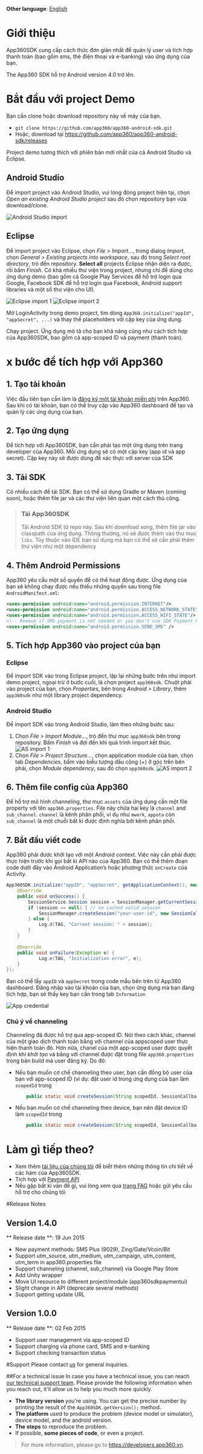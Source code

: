 **Other language**: [English](https://github.com/app360/app360-android-sdk/blob/master/README.md)

# Giới thiệu

App360SDK cung cấp cách thức đơn giản nhất để quản lý user và tích hợp thanh toán (bao gồm sms, thẻ điện thoại và e-banking) vào ứng dụng của bạn.

The App360 SDK hỗ trợ Android version 4.0 trở lên.

# Bắt đầu với project Demo

Bạn cần clone hoặc download repository này về máy của bạn.

- `git clone https://github.com/app360/app360-android-sdk.git`
- Hoặc, download tại https://github.com/app360/app360-android-sdk/releases

Project demo tương thích với phiên bản mới nhất của cả Android Studio và Eclipse. 

## Android Studio

Để import project vào Android Studio, vui lòng đóng project hiện tại, chọn _Open an existing Android Studio project_ sau đó chọn repository bạn vừa download/clone.

![Android Studio import](http://i.imgur.com/yLBQ2lP.png)

## Eclipse

Để import project vào Eclipse, chọn _File > Import..._, trong dialog _Import_, chọn _General > Existing projects into workspace_, sau đó trong _Select root directory_, trỏ đến repository. **Select all** projects Eclipse nhận diện ra được, rồi bấm _Finish_. Có khá nhiều thư viện trong  project, nhưng chỉ để dùng cho ứng dụng demo (bao gồm cả Google Play Services để hỗ trợ login qua Google, Facebook SDK để hỗ trợ login qua Facebook, Android support libraries và một số thư viện cho UI).

![Eclipse import 1](http://i.imgur.com/ryT1Bqk.png)
![Eclipse import 2](http://i.imgur.com/LvXZzG4.png)

Mở LoginActivity trong demo project, tìm dòng `App360.initialize("appId", "appSecret", ...)` và thay thể placeholders với cặp key của ứng dụng.

Chạy project. Ứng dụng mô tả cho bạn khả năng cũng như cách tích hợp của App360SDK, bao gồm cả app-scoped ID và payment (thanh toán).

# x bước để tích hợp với App360

## 1. Tạo tài khoản

Việc đầu tiên bạn cần làm là [đăng ký một tài khoản miễn phí](https://developers.app360.vn/) trên App360. Sau khi có tài khoản, bạn có thể truy cập vào App360 dashboard để tạo và quản lý các ứng dụng của bạn.

## 2. Tạo ứng dụng

Để tích hợp với App360SDK, bạn cần phải tạo một ứng dụng trên trang developer của App360. Mỗi ứng dụng sẽ có một cặp key (app id và app secret). Cặp key này sẽ được dùng để xác thực với server của SDK

## 3. Tải SDK

Có nhiều cách để tải SDK. Bạn có thể sử dụng Gradle or Maven (coming soon), hoặc thêm file jar và các thư viện liên quan một cách thủ công.

> ### Tải App360SDK
>
> Tải Android SDK từ repo này. Sau khi download xong, thêm file jar vào classpath của ứng dụng. Thông thường, nó sẽ được thêm vào thư mục `libs`. Tùy thuộc vào IDE bạn sử dụng mà bạn có thể sẽ cần phải thêm thư viện như một dependency

## 4. Thêm Android Permissions

App360 yêu cầu một số quyền để có thể hoạt động được. Ứng dụng của bạn sẽ không chạy được nếu thiếu những quyền sau trong file `AndroidManifest.xml`:

```xml
<uses-permission android:name="android.permission.INTERNET"/>
<uses-permission android:name="android.permission.ACCESS_NETWORK_STATE"/>
<uses-permission android:name="android.permission.ACCESS_WIFI_STATE"/>
<!-- Remove if SMS payment is not needed or you don't use SDK Payment UI -->
<uses-permission android:name="android.permission.SEND_SMS" />
```

## 5. Tích hợp App360 vào project của bạn

### Eclipse

Để import SDK vào trong Eclipse project, lặp lại những bước trên như import demo project, ngoại trừ ở bước cuối, là chọn project `app360sdk`. Chuột phải vào project của bạn, chọn _Properties_, bên trong _Android > Library_, thêm `app360sdk` như một library project dependency.


### Android Studio

Để import SDK vào trong Android Studio, làm theo những bước sau:

1. Chọn _File > Import Module..._, trỏ đến thư mục `app360sdk` bên trong repository. Bấm _Finish_ và đợi đến khi quá trình import kết thúc.
   ![AS import 1](http://i.imgur.com/62OtAPu.png)
2. Chọn _File > Project Structure..._, chọn application module của bạn, chọn tab _Dependencies_, bấm vào biểu tượng dấu cộng (+) ở góc trên bên phải, chọn _Module dependency_, sau đó chọn `app360sdk`.
   ![AS import 2](http://i.imgur.com/7GX9wjD.png)

## 6. Thêm file config của App360

Để hỗ trợ mô hình channeling, thư mục `assets` của ứng dụng cần một file property với tên `app360.properties`. File này chứa hai key là `channel` and `sub_channel`. `channel` là kênh phân phối, ví dụ như `mwork`, `appota` còn `sub_channel` là một chuỗi bất kì được định nghĩa bới kênh phân phối.

## 7. Bắt đầu viết code

App360 phải được khởi tạo với một Android context. Việc này cần phải được thực hiện trước khi gọi bất kì API nào của App360. Bạn có thể thêm đoạn code dưới đây vào Android Application’s hoặc phương thức `onCreate` của Activity.

```java
App360SDK.initialize("appID", "appSecret", getApplicationContext(), new InitListener() {
    @Override
    public void onSuccess() {
        SessionService.Session session = SessionManager.getCurrentSession();
        if (session == null) { // no cached valid session
            SessionManager.createSession("your-user-id", new SessionCallback());
        } else {
            Log.d(TAG, "Current session: " + session);
        }
    }
 
    @Override
    public void onFailure(Exception e) {
            Log.e(TAG, "Initialization error", e);
    }
});
```

Bạn có thể lấy `appID` và `appSecret` trong code mẫu bên trên từ App360 dashboard. Đăng nhập vào tài khoản của bạn, chọn ứng dụng mà bạn đang tích hợp, bạn sẽ thấy key bạn cần trong tab `Information`

![App credential](http://i.imgur.com/Bp1ymT0.jpg)

### Chú ý về channeling

Channeling đã được hỗ trợ qua app-scoped ID. Nói theo cách khác, channel của một giao dịch thanh toán bằng với channel của appscoped user thực hiện thanh toán đó. Hơn nữa, chanel của một app-scoped user được quyết định khi _khởi tạo_ và bằng với channel được đặt trong file `app360.properties` trong bản build mà user đăng ký. Do đó:

- Nếu bạn muốn cơ chế channeling theo user, bạn cần đồng bộ user của bạn với app-scoped ID (ví dụ: đặt user id trong ứng dụng của bạn làm `scopedId` trong 

    ```java
        public static void createSession(String scopedId, SessionCallback callback);
    ```

- Nếu bạn muốn cơ chế channeling theo device, bạn nên đặt device ID làm `scopedId` trong 
    ```java
        public static void createSession(String scopedId, SessionCallback callback);
    ```
# Làm gì tiếp theo?

- Xem thêm [tài liệu của chúng tôi](http://docs.app360.vn/) để biết thêm những thông tin chi tiết về các hàm của App360SDK.
- Tích hợp với [Payment API](http://docs.app360.vn/?page_id=271)
- Nếu gặp bất kì vấn đề gì, vui lòng xem qua [trang FAG](http://docs.app360.vn/?page_id=228) hoặc gửi yêu cầu hỗ trợ cho chúng tôi

#Release Notes

## Version 1.4.0

** Release date **: 19 Jun 2015

- New payment methods: SMS Plus (9029), Zing/Gate/Vcoin/Bit
- Support utm_source, utm_medium, utm_campaign, utm_content, utm_term in app360.properties file
- Support channeling (channel, sub_channel) via Google Play Store
- Add Unity wrapper
- Move UI resource to different project/module (app360sdkpaymentui)
- Slight change in API (deprecate several methods)
- Support getting update URL

## Version 1.0.0

** Release date **: 02 Feb 2015

- Support user management via app-scoped ID
- Support charging via phone card, SMS and e-banking
- Support checking transaction status

#Support
Please contact [us](mailto:support@app360.vn) for general inquiries.

##For a technical issue
In case you have a technical issue, you can reach [our technical support team](mailto:support@app360.vn).
Please provide the following information when you reach out, it'll allow us to help you much more quickly.

 - **The library version** you're using. You can get the precise number by
   printing the result of the `App360SDK.getVersion();` method.
 - **The platform** used to produce the problem (device model or simulator),
   device model, and the android version.
 - **The steps** to reproduce the problem.
 - If possible, **some pieces of code**, or even a project.

> For more information, please go to https://developers.app360.vn.
